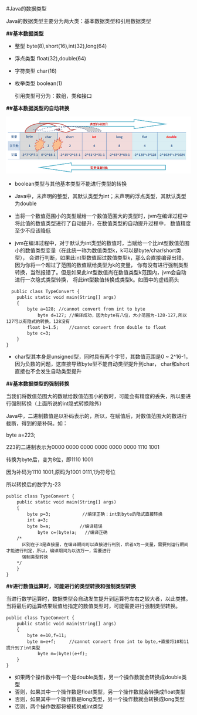 #Java的数据类型

Java的数据类型主要分为两大类：基本数据类型和引用数据类型

**##基本数据类型**

* 整型
  byte(8),short(16),int(32),long(64)
* 浮点类型
  float(32),double(64)
* 字符类型
  char(16)
* 枚举类型
  boolean(1)
  
  引用类型可分为：数组，类和接口
  
**##基本数据类型的自动转换**
  
  ![image](https://github.com/yuanxingkefou/Learn-to-Java/blob/master/JavaSE/Java_type.png)
  
* boolean类型与其他基本类型不能进行类型的转换
  
* Java中，未声明的整型，其默认类型为int；未声明的浮点类型，其默认类型为double  
  
* 当将一个数值范围小的类型赋给一个数值范围大的类型时，jvm在编译过程中将此值的数值类型进行了自动提升，在数值类型的自动提升过程中，
    数值精度至少不应该降低
  
* jvm在编译过程中，对于默认为int类型的数值时，当赋给一个比int型数值范围小的数值类型变量（在此统一称为数值类型k，k可以是byte/char/short类型），
  会进行判断，如果此int型数值超过数值类型k，那么会直接编译出错。因为你将一个超过了范围的数值赋给类型为k的变量，
  你有没有进行强制类型转换，当然报错了。但是如果此int型数值尚在数值类型k范围内，jvm会自动进行一次隐式类型转换，
  将此int型数值转换成类型k。如图中的虚线箭头
  
```
  public class TypeConvert {
	public static void main(String[] args)
	{
		byte a=128;	//cannot convert from int to byte
    		byte d=127; //编译成功，因为byte有八位，大小范围为-128-127,所以127可以有隐式的转换，128没有
		float b=1.5;	//cannot convert from double to float
		byte c=3;
	}
}
```

* char型其本身是unsigned型，同时具有两个字节，其数值范围是0 ~ 2^16-1，因为负数的问题，这直接导致byte型不能自动类型提升到char，
  char和short直接也不会发生自动类型提升
  
**##基本数据类型的强制转换**

当我们将数值范围大的数赋给数值范围小的数时，可能会有精度的丢失，所以要进行强制转换（上面所说的int隐式转换除外）

Java中，二进制数值是以补码表示的，所以，在赋值后，对数值范围大的数进行截断，得到的是补码。如：

byte  a=223;

223的二进制表示为0000 0000 0000 0000 0000 0000 1110 1001

转换为byte后，变为8位，即1110 1001

因为补码为1110 1001,原码为1001 0111,1为符号位

所以转换后的数字为-23

```
public class TypeConvert {
	public static void main(String[] args)
	{
		byte p=3;	         //编译正确：int到byte的隐式直接转换
		int a=3;
		byte b=a;	        //编译错误
    		byte c=(byte)a;   //编译正确
    /*
      区别在于3是直接量，在编译期间可以直接进行判别，后者a为一变量，需要到运行期间才能进行判定，所以，编译期间为以访万一，需要进行
      强制类型转换
    */
	}
}
```

**##进行数值运算时，可能进行的类型转换和强制类型转换**

当进行数学运算时，数据类型会自动发生提升到运算符左右之较大者，以此类推。当将最后的运算结果赋值给指定的数值类型时，可能需要进行强制类型转换。

```
public class TypeConvert {
	public static void main(String[] args)
	{
		byte e=10,f=11;
		byte m=e+f;		//cannot convert from int to byte,+直接将10和11提升到了int类型
    		byte m=(byte)(e+f);
	}
}
```

* 如果两个操作数中有一个是double类型，另一个操作数就会转换成double类型
* 否则，如果其中一个操作数是float类型，另一个操作数就会转换成float类型
* 否则，如果其中一个操作数是long类型，另一个操作数就会转换成long类型
* 否则，两个操作数都将被转换成int类型
